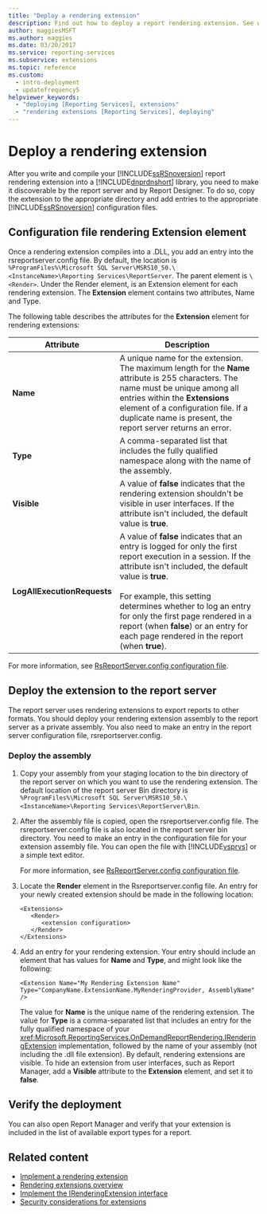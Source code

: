 ```yaml
---
title: "Deploy a rendering extension"
description: Find out how to deploy a report rendering extension. See which configuration file entries to add so the report server and Report Designer locate the extension.
author: maggiesMSFT
ms.author: maggies
ms.date: 03/20/2017
ms.service: reporting-services
ms.subservice: extensions
ms.topic: reference
ms.custom:
  - intro-deployment
  - updatefrequency5
helpviewer_keywords:
  - "deploying [Reporting Services], extensions"
  - "rendering extensions [Reporting Services], deploying"
---
```

# Deploy a rendering extension
  After you write and compile your [!INCLUDE[ssRSnoversion](../../../includes/ssrsnoversion-md.md)] report rendering extension into a [!INCLUDE[dnprdnshort](../../../includes/dnprdnshort-md.md)] library, you need to make it discoverable by the report server and by Report Designer. To do so, copy the extension to the appropriate directory and add entries to the appropriate [!INCLUDE[ssRSnoversion](../../../includes/ssrsnoversion-md.md)] configuration files.  
  
## Configuration file rendering Extension element  
 Once a rendering extension compiles into a .DLL, you add an entry into the rsreportserver.config file. By default, the location is ``%ProgramFiles%\Microsoft SQL Server\MSRS10_50.\<InstanceName>\Reporting Services\ReportServer``. The parent element is ``\<Render>``. Under the Render element, is an Extension element for each rendering extension. The **Extension** element contains two attributes, Name and Type.  
  
 The following table describes the attributes for the **Extension** element for rendering extensions:  
  
|Attribute|Description|  
|---------------|-----------------|  
|**Name**|A unique name for the extension. The maximum length for the **Name** attribute is 255 characters. The name must be unique among all entries within the **Extensions** element of a configuration file. If a duplicate name is present, the report server returns an error.|  
|**Type**|A comma-separated list that includes the fully qualified namespace along with the name of the assembly.|  
|**Visible**|A value of **false** indicates that the rendering extension shouldn't be visible in user interfaces. If the attribute isn't included, the default value is **true**.|  
|**LogAllExecutionRequests**|A value of **false** indicates that an entry is logged for only the first report execution in a session. If the attribute isn't included, the default value is **true**.<br /><br /> For example, this setting determines whether to log an entry for only the first page rendered in a report (when **false**) or an entry for each page rendered in the report (when **true**).|  
  
 For more information, see [RsReportServer.config configuration file](../../../reporting-services/report-server/rsreportserver-config-configuration-file.md).  
  
## Deploy the extension to the report server  
 The report server uses rendering extensions to export reports to other formats. You should deploy your rendering extension assembly to the report server as a private assembly. You also need to make an entry in the report server configuration file, rsreportserver.config.  
  
### Deploy the assembly  
  
1.  Copy your assembly from your staging location to the bin directory of the report server on which you want to use the rendering extension. The default location of the report server Bin directory is ``%ProgramFiles%\Microsoft SQL Server\MSRS10_50.\<InstanceName>\Reporting Services\ReportServer\Bin``.  
  
2.  After the assembly file is copied, open the rsreportserver.config file. The rsreportserver.config file is also located in the report server bin directory. You need to make an entry in the configuration file for your extension assembly file. You can open the file with [!INCLUDE[vsprvs](../../../includes/vsprvs-md.md)] or a simple text editor.  
  
     For more information, see [RsReportServer.config configuration file](../../../reporting-services/report-server/rsreportserver-config-configuration-file.md).  
  
3.  Locate the **Render** element in the Rsreportserver.config file. An entry for your newly created extension should be made in the following location:  
  
    ```  
    <Extensions>  
       <Render>  
          <extension configuration>  
       </Render>  
    </Extensions>  
    ```  
  
4.  Add an entry for your rendering extension. Your entry should include an element that has values for **Name** and **Type**, and might look like the following:  
  
    ```  
    <Extension Name="My Rendering Extension Name" Type="CompanyName.ExtensionName.MyRenderingProvider, AssemblyName" />  
    ```  
  
     The value for **Name** is the unique name of the rendering extension. The value for **Type** is a comma-separated list that includes an entry for the fully qualified namespace of your <xref:Microsoft.ReportingServices.OnDemandReportRendering.IRenderingExtension> implementation, followed by the name of your assembly (not including the .dll file extension). By default, rendering extensions are visible. To hide an extension from user interfaces, such as Report Manager, add a **Visible** attribute to the **Extension** element, and set it to **false**.  
  
## Verify the deployment  
 You can also open Report Manager and verify that your extension is included in the list of available export types for a report.  
  
## Related content

- [Implement a rendering extension](../../../reporting-services/extensions/rendering-extension/implementing-a-rendering-extension.md)   
- [Rendering extensions overview](../../../reporting-services/extensions/rendering-extension/rendering-extensions-overview.md)   
- [Implement the IRenderingExtension interface](../../../reporting-services/extensions/rendering-extension/implementing-the-irenderingextension-interface.md)   
- [Security considerations for extensions](../../../reporting-services/extensions/security-considerations-for-extensions.md)  
  
  
